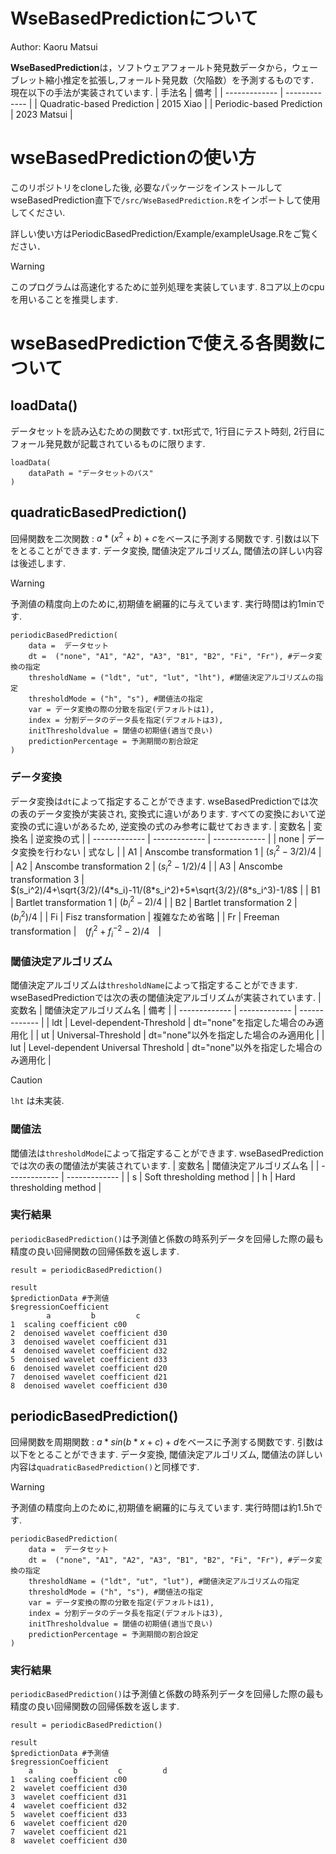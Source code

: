 # WseBasedPredictionについて

Author: Kaoru Matsui

**WseBasedPrediction**は，ソフトウェアフォールト発見数データから，ウェーブレット縮小推定を拡張し,フォールト発見数（欠陥数）を予測するものです．
現在以下の手法が実装されています.
| 手法名 | 備考 |
| ------------- | ------------- |
| Quadratic-based Prediction  | 2015 Xiao  |
| Periodic-based Prediction  | 2023 Matsui  |

# wseBasedPredictionの使い方
このリポジトリをcloneした後, 必要なパッケージをインストールしてwseBasedPrediction直下で`/src/WseBasedPrediction.R`をインポートして使用してください.

詳しい使い方はPeriodicBasedPrediction/Example/exampleUsage.Rをご覧ください．

>[!WARNING]
>このプログラムは高速化するために並列処理を実装しています. 8コア以上のcpuを用いることを推奨します.

# wseBasedPredictionで使える各関数について
## loadData()
データセットを読み込むための関数です. txt形式で, 1行目にテスト時刻, 2行目にフォール発見数が記載されているものに限ります.
```
loadData(
    dataPath = "データセットのパス"
)
```
## quadraticBasedPrediction()
回帰関数を二次関数 : $`a*(x^2+b)+c`$をベースに予測する関数です. 引数は以下をとることができます. データ変換, 閾値決定アルゴリズム, 閾値法の詳しい内容は後述します.
>[!WARNING]
>予測値の精度向上のために,初期値を網羅的に与えています. 実行時間は約1minです.
```
periodicBasedPrediction(
    data =  データセット
    dt =  ("none", "A1", "A2", "A3", "B1", "B2", "Fi", "Fr"), #データ変換の指定
    thresholdName = ("ldt", "ut", "lut", "lht"), #閾値決定アルゴリズムの指定
    thresholdMode = ("h", "s"), #閾値法の指定
    var = データ変換の際の分散を指定(デフォルトは1),
    index = 分割データのデータ長を指定(デフォルトは3),
    initThresholdvalue = 閾値の初期値(適当で良い)
    predictionPercentage = 予測期間の割合設定
)
```
### データ変換
データ変換は`dt`によって指定することができます. wseBasedPredictionでは次の表のデータ変換が実装され, 変換式に違いがあります. すべての変換において逆変換の式に違いがあるため, 逆変換の式のみ参考に載せておきます.
| 変数名 | 変換名 | 逆変換の式 |
| ------------- | ------------- | ------------- |
| none  | データ変換を行わない  | 式なし |
| A1  | Anscombe transformation 1  | $`(s_i^2-3/2)/4`$  |
| A2  | Anscombe transformation 2  | $`(s_i^2-1/2)/4`$  |
| A3  | Anscombe transformation 3  | $`(s_i^2)/4+\sqrt{3/2}/(4*s_i)-11/(8*s_i^2)+5*\sqrt{3/2}/(8*s_i^3)-1/8`$  |
| B1  | Bartlet transformation 1  | $`(b_i^2-2)/4`$  |
| B2  | Bartlet transformation 2  | $`(b_i^2)/4`$  |
| Fi  | Fisz transformation  | 複雑なため省略  |
| Fr  | Freeman transformation |　$`(f_i^2+f_i^{-2}-2)/4`$　|

### 閾値決定アルゴリズム
閾値決定アルゴリズムは`thresholdName`によって指定することができます. wseBasedPredictionでは次の表の閾値決定アルゴリズムが実装されています.
| 変数名 | 閾値決定アルゴリズム名 | 備考 |
| ------------- | ------------- | ------------- |
| ldt | Level-dependent-Threshold | dt="none"を指定した場合のみ適用化 |
| ut | Universal-Threshold | dt="none"以外を指定した場合のみ適用化 |
| lut | Level-dependent Universal Threshold | dt="none"以外を指定した場合のみ適用化 |
> [!CAUTION]
> `lht` は未実装.

### 閾値法
閾値法は`thresholdMode`によって指定することができます. wseBasedPredictionでは次の表の閾値法が実装されています.
| 変数名 | 閾値決定アルゴリズム名 |
| ------------- | ------------- |
| s | Soft thresholding method |
| h | Hard thresholding method |

### 実行結果
`periodicBasedPrediction()`は予測値と係数の時系列データを回帰した際の最も精度の良い回帰関数の回帰係数を返します.
```
result = periodicBasedPrediction()

result
$predictionData #予測値
$regressionCoefficient
        a         b         c
1  scaling coefficient c00
2  denoised wavelet coefficient d30
3  denoised wavelet coefficient d31
4  denoised wavelet coefficient d32
5  denoised wavelet coefficient d33
6  denoised wavelet coefficient d20
7  denoised wavelet coefficient d21
8  denoised wavelet coefficient d30
```

## periodicBasedPrediction()
回帰関数を周期関数 : $`a*sin(b*x+c)+d`$をベースに予測する関数です. 引数は以下をとることができます. データ変換, 閾値決定アルゴリズム, 閾値法の詳しい内容は`quadraticBasedPrediction()`と同様です.
>[!WARNING]
>予測値の精度向上のために,初期値を網羅的に与えています. 実行時間は約1.5hです.
```
periodicBasedPrediction(
    data =  データセット
    dt =  ("none", "A1", "A2", "A3", "B1", "B2", "Fi", "Fr"), #データ変換の指定
    thresholdName = ("ldt", "ut", "lut"), #閾値決定アルゴリズムの指定
    thresholdMode = ("h", "s"), #閾値法の指定
    var = データ変換の際の分散を指定(デフォルトは1),
    index = 分割データのデータ長を指定(デフォルトは3),
    initThresholdvalue = 閾値の初期値(適当で良い)
    predictionPercentage = 予測期間の割合設定
)
```
### 実行結果
`periodicBasedPrediction()`は予測値と係数の時系列データを回帰した際の最も精度の良い回帰関数の回帰係数を返します.
```
result = periodicBasedPrediction()

result
$predictionData #予測値
$regressionCoefficient
    a         b         c         d
1  scaling coefficient c00
2  wavelet coefficient d30
3  wavelet coefficient d31
4  wavelet coefficient d32
5  wavelet coefficient d33
6  wavelet coefficient d20
7  wavelet coefficient d21
8  wavelet coefficient d30
```
